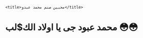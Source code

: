 <!DOCTYPE html>
<html>
<head>
   
    <title>محبين صنم محمد عبدو</title>
</head>
<body>
    <h1>محمد عبود جى يا اولاد الك$لب 😳😳</h1>
    <img src="202012140420312031.jpg" alt="">
</body>
</html>
